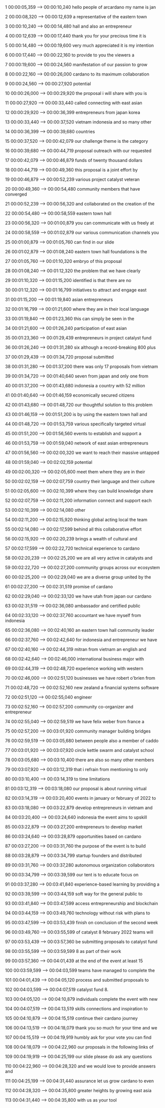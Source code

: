 1
00:00:05,359 --> 00:00:10,240
hello people of arcardano my name is jan

2
00:00:08,320 --> 00:00:12,639
a representative of the eastern town

3
00:00:10,240 --> 00:00:14,480
hall and also an entrepreneur

4
00:00:12,639 --> 00:00:17,440
thank you for your precious time it is

5
00:00:14,480 --> 00:00:19,600
very much appreciated it is my intention

6
00:00:17,440 --> 00:00:22,160
to provide to you the viewers a

7
00:00:19,600 --> 00:00:24,560
manifestation of our passion to grow

8
00:00:22,160 --> 00:00:26,000
cardano to its maximum collaboration

9
00:00:24,560 --> 00:00:27,920
potential

10
00:00:26,000 --> 00:00:29,920
the proposal i will share with you is

11
00:00:27,920 --> 00:00:33,440
called connecting with east asian

12
00:00:29,920 --> 00:00:36,399
entrepreneurs from japan korea

13
00:00:33,440 --> 00:00:37,520
vietnam indonesia and so many other

14
00:00:36,399 --> 00:00:39,680
countries

15
00:00:37,520 --> 00:00:42,079
our challenge theme is the category

16
00:00:39,680 --> 00:00:44,719
proposal outreach with our requested

17
00:00:42,079 --> 00:00:46,879
funds of twenty thousand dollars

18
00:00:44,719 --> 00:00:49,360
this proposal is a joint effort by

19
00:00:46,879 --> 00:00:52,239
various project catalyst veteran

20
00:00:49,360 --> 00:00:54,480
community members that have converged

21
00:00:52,239 --> 00:00:56,320
and collaborated on the creation of the

22
00:00:54,480 --> 00:00:58,559
eastern town hall

23
00:00:56,320 --> 00:01:00,879
you can communicate with us freely at

24
00:00:58,559 --> 00:01:02,879
our various communication channels you

25
00:01:00,879 --> 00:01:05,760
can find in our slide

26
00:01:02,879 --> 00:01:08,240
eastern town hall foundations is the

27
00:01:05,760 --> 00:01:10,320
embryo of this proposal

28
00:01:08,240 --> 00:01:12,320
the problem that we have clearly

29
00:01:10,320 --> 00:01:15,200
identified is that there are no

30
00:01:12,320 --> 00:01:16,799
initiatives to attract and engage east

31
00:01:15,200 --> 00:01:19,840
asian entrepreneurs

32
00:01:16,799 --> 00:01:21,600
where they are in their local language

33
00:01:19,840 --> 00:01:23,360
this can simply be seen in the

34
00:01:21,600 --> 00:01:26,240
participation of east asian

35
00:01:23,360 --> 00:01:29,439
entrepreneurs in project catalyst fund

36
00:01:26,240 --> 00:01:31,280
six although a record-breaking 800 plus

37
00:01:29,439 --> 00:01:34,720
proposal submitted

38
00:01:31,280 --> 00:01:37,200
there was only 17 proposals from vietnam

39
00:01:34,720 --> 00:01:40,640
seven from japan and only one from

40
00:01:37,200 --> 00:01:43,680
indonesia a country with 52 million

41
00:01:40,640 --> 00:01:46,159
economically secured citizens

42
00:01:43,680 --> 00:01:48,720
our thoughtful solution to this problem

43
00:01:46,159 --> 00:01:51,200
is by using the eastern town hall and

44
00:01:48,720 --> 00:01:53,759
various specifically targeted virtual

45
00:01:51,200 --> 00:01:56,560
events to establish and support a

46
00:01:53,759 --> 00:01:59,040
network of east asian entrepreneurs

47
00:01:56,560 --> 00:02:00,320
we want to reach their massive untapped

48
00:01:59,040 --> 00:02:02,159
potential

49
00:02:00,320 --> 00:02:05,600
meet them where they are in their

50
00:02:02,159 --> 00:02:07,759
country their language and their culture

51
00:02:05,600 --> 00:02:10,399
where they can build knowledge share

52
00:02:07,759 --> 00:02:11,200
information connect and support each

53
00:02:10,399 --> 00:02:14,080
other

54
00:02:11,200 --> 00:02:15,920
thinking global acting local the team

55
00:02:14,080 --> 00:02:17,599
behind all this collaborative effort

56
00:02:15,920 --> 00:02:20,239
brings a wealth of cultural and

57
00:02:17,599 --> 00:02:22,720
technical experience to cardano

58
00:02:20,239 --> 00:02:25,200
we are all very active in catalysts and

59
00:02:22,720 --> 00:02:27,200
community groups across our ecosystem

60
00:02:25,200 --> 00:02:29,040
we are a diverse group united by the

61
00:02:27,200 --> 00:02:31,519
promise of cardano

62
00:02:29,040 --> 00:02:33,120
we have utah from japan our cardano

63
00:02:31,519 --> 00:02:36,080
ambassador and certified public

64
00:02:33,120 --> 00:02:37,760
accountant we have myself from indonesia

65
00:02:36,080 --> 00:02:40,160
an eastern town hall community leader

66
00:02:37,760 --> 00:02:42,640
for indonesia and entrepreneur we have

67
00:02:40,160 --> 00:02:44,319
mitran from vietnam an english and

68
00:02:42,640 --> 00:02:46,000
international business major with

69
00:02:44,319 --> 00:02:48,720
experience working with western

70
00:02:46,000 --> 00:02:51,120
businesses we have robert o'brien from

71
00:02:48,720 --> 00:02:52,160
new zealand a financial systems software

72
00:02:51,120 --> 00:02:55,040
engineer

73
00:02:52,160 --> 00:02:57,200
community co-organizer and entrepreneur

74
00:02:55,040 --> 00:02:59,519
we have felix weber from france a

75
00:02:57,200 --> 00:03:01,920
community manager building bridges

76
00:02:59,519 --> 00:03:05,680
between people also a member of caddo

77
00:03:01,920 --> 00:03:07,920
circle kettle swarm and catalyst school

78
00:03:05,680 --> 00:03:10,400
there are also so many other members

79
00:03:07,920 --> 00:03:12,319
that i refrain from mentioning to only

80
00:03:10,400 --> 00:03:14,319
to time limitations

81
00:03:12,319 --> 00:03:18,080
our proposal is about running virtual

82
00:03:14,319 --> 00:03:20,400
events in january or february of 2022 to

83
00:03:18,080 --> 00:03:22,879
develop entrepreneurs in vietnam and

84
00:03:20,400 --> 00:03:24,640
indonesia the event aims to upskill

85
00:03:22,879 --> 00:03:27,200
entrepreneurs to develop market

86
00:03:24,640 --> 00:03:28,879
opportunities based on cardano

87
00:03:27,200 --> 00:03:31,760
the purpose of the event is to build

88
00:03:28,879 --> 00:03:34,799
startup founders and distributed

89
00:03:31,760 --> 00:03:37,280
autonomous organization collaborators

90
00:03:34,799 --> 00:03:39,599
our tent is to educate focus on

91
00:03:37,280 --> 00:03:41,840
experience-based learning by providing a

92
00:03:39,599 --> 00:03:44,159
soft way for the general public to

93
00:03:41,840 --> 00:03:47,599
access entrepreneurship and blockchain

94
00:03:44,159 --> 00:03:49,760
technology without risk with plans to

95
00:03:47,599 --> 00:03:53,439
finish on conclusion of the second week

96
00:03:49,760 --> 00:03:55,599
of catalyst 8 february 2022 teams will

97
00:03:53,439 --> 00:03:57,360
be submitting proposals to catalyst fund

98
00:03:55,599 --> 00:03:59,599
8 as part of their work

99
00:03:57,360 --> 00:04:01,439
at the end of the event at least 15

100
00:03:59,599 --> 00:04:03,599
teams have managed to complete the

101
00:04:01,439 --> 00:04:05,120
process and submitted proposals to

102
00:04:03,599 --> 00:04:07,519
catalyst fund 8.

103
00:04:05,120 --> 00:04:10,879
individuals complete the event with new

104
00:04:07,519 --> 00:04:13,519
skills connections and inspiration to

105
00:04:10,879 --> 00:04:15,519
continue their cardano journey

106
00:04:13,519 --> 00:04:18,079
thank you so much for your time and we

107
00:04:15,519 --> 00:04:19,919
humbly ask for your vote you can find

108
00:04:18,079 --> 00:04:22,960
our proposals in the following links of

109
00:04:19,919 --> 00:04:25,199
our slide please do ask any questions

110
00:04:22,960 --> 00:04:28,320
and we would love to provide answers and

111
00:04:25,199 --> 00:04:31,440
assurance let us grow cardano to even

112
00:04:28,320 --> 00:04:35,800
greater heights by growing east asia

113
00:04:31,440 --> 00:04:35,800
with us as your tool

